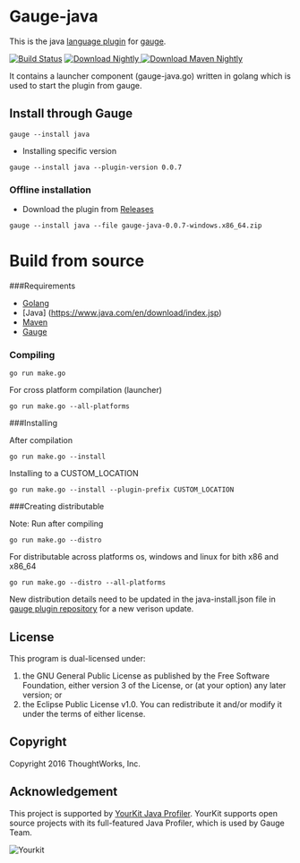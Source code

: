 Gauge-java
==========

This is the java [language plugin](http://getgauge.io/documentation/user/current/test_code/java/java.html) for [gauge](http://getgauge.io).

 [![Build Status](https://snap-ci.com/getgauge/gauge-java/branch/master/build_image)](https://snap-ci.com/getgauge/gauge-java/branch/master)
 [ ![Download Nightly](https://api.bintray.com/packages/gauge/gauge-java/Nightly/images/download.svg) ](https://bintray.com/gauge/gauge-java/Nightly/_latestVersion)
 [ ![Download Maven Nightly](https://api.bintray.com/packages/gauge/maven-gauge-java/Nightly/images/download.svg) ](https://bintray.com/gauge/maven-gauge-java/Nightly/_latestVersion)

It contains a launcher component (gauge-java.go) written in golang which is used to start the plugin from gauge.

Install through Gauge
---------------------
````
gauge --install java
````

* Installing specific version
```
gauge --install java --plugin-version 0.0.7
```

### Offline installation
* Download the plugin from [Releases](https://github.com/getgauge/gauge-java/releases)
```
gauge --install java --file gauge-java-0.0.7-windows.x86_64.zip
```

# Build from source

###Requirements
* [Golang](http://golang.org/)
* [Java] (https://www.java.com/en/download/index.jsp)
* [Maven](https://maven.apache.org/)
* [Gauge](http://getgauge.io)

### Compiling

````
go run make.go
````

For cross platform compilation (launcher)

````
go run make.go --all-platforms
````

###Installing

After compilation
````
go run make.go --install
````

Installing to a CUSTOM_LOCATION

````
go run make.go --install --plugin-prefix CUSTOM_LOCATION
````

###Creating distributable

Note: Run after compiling

````
go run make.go --distro
````

For distributable across platforms os, windows and linux for bith x86 and x86_64

````
go run make.go --distro --all-platforms
````

New distribution details need to be updated in the java-install.json file in  [gauge plugin repository](https://github.com/getgauge/gauge-repository) for a new verison update.

License
-------

This program is dual-licensed under:
1. the GNU General Public License as published by the Free Software Foundation, either version 3 of the License, or (at your option) any later version;
or
2. the Eclipse Public License v1.0. You can redistribute it and/or modify it under the terms of either license.

Copyright
---------

Copyright 2016 ThoughtWorks, Inc.

Acknowledgement
---------------

This project is supported by [YourKit Java Profiler](https://www.yourkit.com/java/profiler/index.jsp). YourKit supports open source projects with its full-featured Java Profiler, which is used by Gauge Team.

![Yourkit](https://www.yourkit.com/images/yklogo.png)
